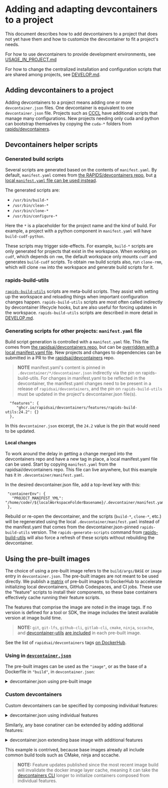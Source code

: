 # Adding and adapting devcontainers to a project

This document describes how to add devcontainers to a project that does not yet
have them and how to customize the devcontainer to fit a project's
needs.

For how to use devcontainers to provide development environments, see
[USAGE_IN_PROJECT.md](./USAGE_IN_PROJECT.md)

For how to change the centralized installation and configuration scripts that
are shared among projects, see [DEVELOP.md](./DEVELOP.md).

## Adding devcontainers to a project

Adding devcontainers to a project means adding one or more `devcontainer.json`
files. One devcontainer is equivalent to one `devcontainer.json` file. Projects
such as [CCCL](https://github.com/NVIDIA/cccl/blob/main/.devcontainer/README.md)
have additional scripts that manage many configurations. New projects needing
only cuda and python can bootstrap themselves by copying the `cuda-*` folders
from [rapids/devcontainers](./.devcontainer).

## Devcontainers helper scripts

### Generated build scripts

Several scripts are generated based on the contents of `manifest.yaml`. By
default, `manifest.yaml` comes from [the RAPIDS/devcontainers
repo](./features/src/rapids-build-utils/opt/rapids-build-utils/manifest.yaml),
but [a local `manifest.yaml` file can be used instead](#generating-scripts-for-other-projects-manifestyaml-file).

The generated scripts are:
* `/usr/bin/build-*`
* `/usr/bin/clean-*`
* `/usr/bin/clone-*`
* `/usr/bin/configure-*`

Here the `*` is a placeholder for the project name and the kind of
build. For example, a project with a python component in `manifest.yaml`
will have `build-cudf-python`.

These scripts may trigger side-effects. For example, `build-*` scripts are only
generated for projects that exist in the workspace. When working on `cudf`,
which depends on `rmm`, the default workspace only mounts `cudf` and generates
`build-cudf` scripts. To obtain `rmm` build scripts also, run `clone-rmm`,
which will clone `rmm` into the workspace and generate build scripts for it.

### rapids-build-utils

[`rapids-build-utils`](./features/src/rapids-build-utils/opt/rapids-build-utils/bin)
scripts are meta-build scripts. They assist with setting up the workspace and
reloading things when important configuration changes happen.
`rapids-build-utils` scripts are most often called indirectly by devcontainer
lifecycle hooks, but are also useful for forcing updates in the workspace.
`rapids-build-utils` scripts are described in more detail in
[DEVELOP.md](./DEVELOP.md#rapids-build-utils).

### Generating scripts for other projects: `manifest.yaml` file

Build script generation is controlled with a `manifest.yaml` file. This file
comes from [the rapidsai/devcontainers
repo](./features/src/rapids-build-utils/opt/rapids-build-utils/manifest.yaml),
but can be [overridden with a local manifest.yaml file](#local-changes).  New
projects and changes to dependencies can be submitted in a PR to the
[rapidsai/devcontainers](https://github.com/rapidsai/devcontainers) repo.

> **NOTE** manifest.yaml's content is pinned in
`.devcontainer/*/devcontainer.json` indirectly via the pin on rapids-build-utils.
For changes in manifest.yaml to be reflected in the devcontainer, the manifest.yaml
changes need to be present in a release of `rapidsai/devcontainers`, and the pin
on `rapids-build-utils` must be updated in the project's devcontainer.json file(s).

```
  "features": {
     "ghcr.io/rapidsai/devcontainers/features/rapids-build-utils:24.2": {}
  },
```

In this `devcontainer.json` excerpt, the `24.2` value is the pin that would need
to be updated.

#### Local changes

To work around the delay in getting a change merged into the devcontainers repo
and have a new tag in place, a local manifest.yaml file can be used. Start by
copying `manifest.yaml` from the rapidsai/devcontainers repo.  This file can
live anywhere, but this example has it in `.devcontainer/manifest.yaml`.

In the desired devcontainer.json file, add a top-level key with this:

```
 "containerEnv": {
   "PROJECT_MANIFEST_YML": "/home/coder/${localWorkspaceFolderBasename}/.devcontainer/manifest.yaml"
 },
```

Rebuild or re-open the devcontainer, and the scripts (`build-*`, `clone-*`,
etc.) will be regenerated using the local `.devcontainer/manifest.yaml` instead
of the manifest.yaml that comes from the devcontainer.json-pinned
`rapids-build-utils` version.   The `rapids-generate-scripts` command from
[rapids-build-utils](./features/src/rapids-build-utils/opt/rapids-build-utils/bin)
will also force a refresh of these scripts without rebuilding the devcontainer.

## Using the pre-built images

The choice of using a pre-built image refers to the `build/args/BASE` or `image`
entry in `devcontainer.json`. The pre-built images are not meant to be used
directly. We publish a [matrix](matrix.yml) of pre-built images to DockerHub to
accelerate initializing local devcontainers, GitHub Codespaces, and CI jobs.
These use the "feature" scripts to install their components, so these base
containers effectively cache running their feature scripts.

The features that comprise the image are noted in the image tags. If no version
is defined for a tool or SDK, the image includes the latest available version at
image build time.

> **NOTE:** `git`, `git-lfs`, `github-cli`, `gitlab-cli`, `cmake`, `ninja`, `sccache`, and [devcontainer-utils](./features/src/utils) [are included](image/.devcontainer/devcontainer.json#L12-L33) in each pre-built image.

See the list of `rapidsai/devcontainers` tags [on DockerHub](https://hub.docker.com/r/rapidsai/devcontainers/tags).

### Using in [`devcontainer.json`](https://containers.dev/implementors/json_reference/#image-specific)

The pre-built images can be used as the `"image"`, or as the base of a Dockerfile in `"build"`, in `devcontainer.json`:

<details><summary>devcontainer.json using pre-built image</summary><pre>{<br/>  "image": "rapidsai/devcontainers:24.02-cpp-llvm16-cuda12.0-nvhpc23.5-ubuntu22.04",<br/>  "hostRequirements": { "gpu": true },<br/>  "workspaceFolder": "/home/coder/${localWorkspaceFolderBasename}",<br/>  "workspaceMount": "source=${localWorkspaceFolder},target=/home/coder/${localWorkspaceFolderBasename},type=bind"<br/>}</pre></details>

### Custom devcontainers

Custom devcontainers can be specified by composing individual features:

<details><summary>devcontainer.json using individual features</summary><pre>{<br/>  "image": "ubuntu:22.04",<br/>  "features": {<br/>    "ghcr.io/rapidsai/devcontainers/features/cmake:24.02": {},<br/>    "ghcr.io/rapidsai/devcontainers/features/ninja:24.02": {},<br/>    "ghcr.io/rapidsai/devcontainers/features/sccache:24.02": {<br/>      "version": "0.5.4"<br/>    }<br/>  },<br/>  "overrideFeatureInstallOrder": [<br/>    "ghcr.io/rapidsai/devcontainers/features/cmake",<br/>    "ghcr.io/rapidsai/devcontainers/features/ninja",<br/>    "ghcr.io/rapidsai/devcontainers/features/sccache"<br/>  ],<br/>  "workspaceFolder": "/home/coder/${localWorkspaceFolderBasename}",<br/>  "workspaceMount": "source=${localWorkspaceFolder},target=/home/coder/${localWorkspaceFolderBasename},type=bind"<br/>}</pre></details>

Similarly, any base conatiner can be extended by adding additional features:

<details><summary>devcontainer.json extending base image with additional features</summary><pre>{<br/>  "rapidsai/devcontainers:24.02-cpp-llvm16-cuda12.0-nvhpc23.5-ubuntu22.04",<br/>  "features": {<br/>    "ghcr.io/rapidsai/devcontainers/features/cmake:24.02": {},<br/>    "ghcr.io/rapidsai/devcontainers/features/ninja:24.02": {},<br/>    "ghcr.io/rapidsai/devcontainers/features/sccache:24.02": {<br/>      "version": "0.5.4"<br/>    }<br/>  },<br/>  "overrideFeatureInstallOrder": [<br/>    "ghcr.io/rapidsai/devcontainers/features/cmake",<br/>    "ghcr.io/rapidsai/devcontainers/features/ninja",<br/>    "ghcr.io/rapidsai/devcontainers/features/sccache"<br/>  ],<br/>  "workspaceFolder": "/home/coder/${localWorkspaceFolderBasename}",<br/>  "workspaceMount": "source=${localWorkspaceFolder},target=/home/coder/${localWorkspaceFolderBasename},type=bind"<br/>}</pre></details>

This example is contrived, because base images already all include common build tools such as CMake, ninja and sccache.


> **NOTE:** Feature updates published since the most recent image build will
invalidate the docker image layer cache, meaning it can take the [devcontainers
CLI](https://github.com/devcontainers/cli) longer to initialize containers
composed from individual features.
